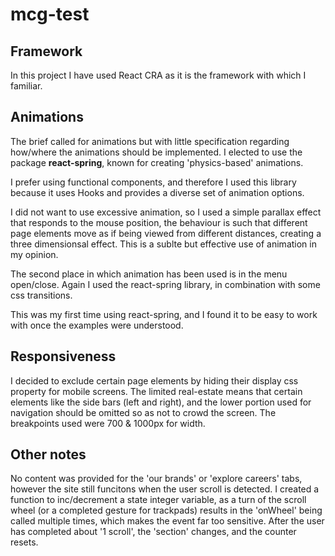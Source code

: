 # mcg-test

## Framework
In this project I have used React CRA as it is the framework with which I familiar. 

## Animations
The brief called for animations but with little specification regarding how/where the animations should be implemented. 
I elected to use the package **react-spring**, known for creating 'physics-based' animations. 

I prefer using functional components, and therefore I used this library because it uses Hooks and provides a diverse set of animation options. 

I did not want to use excessive animation, so I used a simple parallax effect that responds to the mouse position, the behaviour is such that different page elements move as if being viewed from different distances, creating a three dimensionsal effect. 
This is a sublte but effective use of animation in my opinion. 

The second place in which animation has been used is in the menu open/close. Again I used the react-spring library, in combination with some css transitions. 

This was my first time using react-spring, and I found it to be easy to work with once the examples were understood. 

## Responsiveness
I decided to exclude certain page elements by hiding their display css property for mobile screens. 
The limited real-estate means that certain elements like the side bars (left and right), and the lower portion used for navigation should be omitted so as not to crowd the screen. 
The breakpoints used were 700 & 1000px for width. 

## Other notes
No content was provided for the 'our brands' or 'explore careers' tabs, however the site still funcitons when the user scroll is detected. I created a function to inc/decrement a state integer variable, as a turn of the scroll wheel (or a completed gesture for trackpads) results in the 'onWheel' being called multiple times, which makes the event far too sensitive. After the user has completed about '1 scroll', the 'section' changes, and the counter resets.
